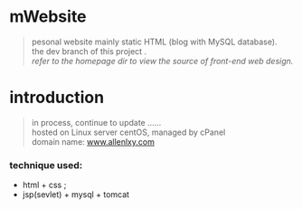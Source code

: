 # mWebsite
> pesonal website mainly static HTML (blog with MySQL database).</br>
> the dev branch of this project .</br>
> *refer to the homepage dir to view the source of front-end web design.*</br>

# introduction 
> in process, continue to update ......</br>
> hosted on Linux server centOS, managed by cPanel</br>
> domain name: www.allenlxy.com</br>
### technique used: 
  - html + css ;
  - jsp(sevlet) + mysql + tomcat

<!--[Visit GitHub!](https://www.github.com).-->
